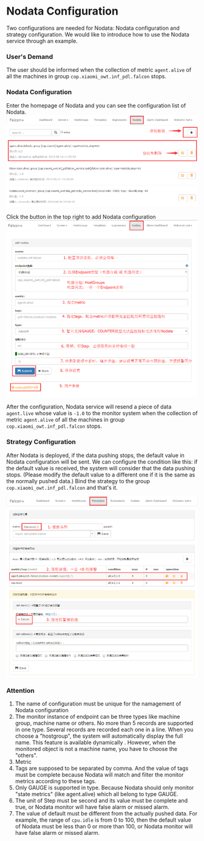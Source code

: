 <!-- toc -->

# Nodata Configuration
Two configurations are needed for Nodata: Nodata configuration and strategy configuration. We would like to introduce how to use the Nodata service through an example.

### User's Demand
The user should be informed when the collection of metric `agent.alive` of all the machines in group `cop.xiaomi_owt.inf_pdl.falcon` stops.

### Nodata Configuration
Enter the homepage of Nodata and you can see the configuration list of Nodata.
![nodata.list](../image/func_nodata_1.png)

Click the button in the top right to add Nodata configuration
![nodata.config](../image/func_nodata_2.png)

After the configuration, Nodata service will resend a piece of data `agent.live` whose value is `-1.0` to the monitor system when the collection of metric `agent.alive` of all the machines in group `cop.xiaomi_owt.inf_pdl.falcon` stops. 

### Strategy Configuration
After Nodata is deployed, if the data pushing stops, the default value in Nodata configuration will be sent. We can configure the condition like this: if the default value is received, the system will consider that the data pushing stops. (Please modify the default value to a different one if it is the same as the normally pushed data.) Bind the strategy to the group `cop.xiaomi_owt.inf_pdl.falcon` and that's it.

![nodata.template](../image/func_nodata_3.png)

### Attention
1. The name of configuration must be unique for the namagement of Nodata configuration
2. The monitor instance of endpoint can be three types like machine group, machine name or others. No more than 5 records are supported in one type. Several records are recorded each one in a line. When you choose a "hostgroup", the system will automatically display the full name. This feature is available dynamically . However, when the monitored object is not a machine name, you have to choose the "others".
3. Metric
4. Tags are supposed to be separated by comma. And the value of tags must be complete because Nodata will match and filter the monitor metrics according to these tags.
5. Only GAUGE is supported in type. Because Nodata should only monitor "state metrics" (like agent.alive) which all belong to type GAUGE.
6. The unit of Step must be second and its value must be complete and true, or Nodata monitor will have false alarm or missed alarm.
7. The value of default must be different from the actually pushed data. For example, the range of `cpu.idle` is from 0 to 100, then the default value of Nodata must be less than 0 or more than 100, or Nodata monitor will have false alarm or missed alarm.
